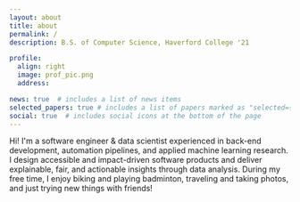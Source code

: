 ```yaml
---
layout: about
title: about
permalink: /
description: B.S. of Computer Science, Haverford College '21

profile:
  align: right
  image: prof_pic.png
  address:

news: true  # includes a list of news items
selected_papers: true # includes a list of papers marked as "selected={true}"
social: true  # includes social icons at the bottom of the page
---
```


Hi! I'm a software engineer & data scientist experienced in back-end development, automation pipelines, and applied machine learning research. I design accessible and impact-driven software products and deliver explainable, fair, and actionable insights through data analysis. During my free time, I enjoy biking and playing badminton, traveling and taking photos, and just trying new things with friends!
